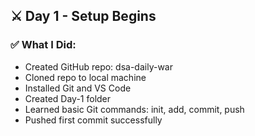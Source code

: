 ## ⚔ Day 1 - Setup Begins

### ✅ What I Did:
- Created GitHub repo: dsa-daily-war
- Cloned repo to local machine
- Installed Git and VS Code
- Created Day-1 folder
- Learned basic Git commands: init, add, commit, push
- Pushed first commit successfully

